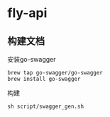# fly-api

## 构建文档
安装go-swagger
```shell
brew tap go-swagger/go-swagger
brew install go-swagger
```

构建
```shell
sh script/swagger_gen.sh
```